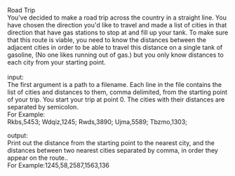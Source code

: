 Road Trip
<br />
You've decided to make a road trip across the country in a straight line. You have chosen the direction you'd like to travel and made a list of cities in that direction that have gas stations to stop at and fill up your tank. To make sure that this route is viable, you need to know the distances between the adjacent cities in order to be able to travel this distance on a single tank of gasoline, (No one likes running out of gas.) but you only know distances to each city from your starting point.
<br /><br />
input:<br />
The first argument is a path to a filename. Each line in the file contains the list of cities and distances to them, comma delimited, from the starting point of your trip. You start your trip at point 0. The cities with their distances are separated by semicolon.<br />
For Example: <br />
Rkbs,5453; Wdqiz,1245; Rwds,3890; Ujma,5589; Tbzmo,1303;

output:<br />
Print out the distance from the starting point to the nearest city, and the distances between two nearest cities separated by comma, in order they appear on the route..<br />
For Example:1245,58,2587,1563,136
<br />
<br />
